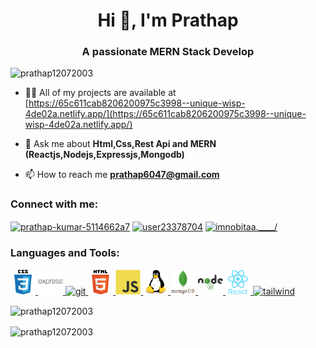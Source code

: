 <h1 align="center">Hi 👋, I'm Prathap</h1>
<h3 align="center">A passionate MERN Stack Develop</h3>

<p align="left"> <img src="https://komarev.com/ghpvc/?username=prathap12072003&label=Profile%20views&color=0e75b6&style=flat" alt="prathap12072003" /> </p>

- 👨‍💻 All of my projects are available at [https://65c611cab8206200975c3998--unique-wisp-4de02a.netlify.app/](https://65c611cab8206200975c3998--unique-wisp-4de02a.netlify.app/)

- 💬 Ask me about **Html,Css,Rest Api and MERN (Reactjs,Nodejs,Expressjs,Mongodb)**

- 📫 How to reach me **prathap6047@gmail.com**

<h3 align="left">Connect with me:</h3>
<p align="left">
<a href="https://linkedin.com/in/prathap-kumar-5114662a7" target="blank"><img align="center" src="https://raw.githubusercontent.com/rahuldkjain/github-profile-readme-generator/master/src/images/icons/Social/linked-in-alt.svg" alt="prathap-kumar-5114662a7" height="30" width="40" /></a>
<a href="https://stackoverflow.com/users/user23378704" target="blank"><img align="center" src="https://raw.githubusercontent.com/rahuldkjain/github-profile-readme-generator/master/src/images/icons/Social/stack-overflow.svg" alt="user23378704" height="30" width="40" /></a>
<a href="https://instagram.com/imnobitaa.____/" target="blank"><img align="center" src="https://raw.githubusercontent.com/rahuldkjain/github-profile-readme-generator/master/src/images/icons/Social/instagram.svg" alt="imnobitaa.____/" height="30" width="40" /></a>
</p>

<h3 align="left">Languages and Tools:</h3>
<p align="left"> <a href="https://www.w3schools.com/css/" target="_blank" rel="noreferrer"> <img src="https://raw.githubusercontent.com/devicons/devicon/master/icons/css3/css3-original-wordmark.svg" alt="css3" width="40" height="40"/> </a> <a href="https://expressjs.com" target="_blank" rel="noreferrer"> <img src="https://raw.githubusercontent.com/devicons/devicon/master/icons/express/express-original-wordmark.svg" alt="express" width="40" height="40"/> </a> <a href="https://git-scm.com/" target="_blank" rel="noreferrer"> <img src="https://www.vectorlogo.zone/logos/git-scm/git-scm-icon.svg" alt="git" width="40" height="40"/> </a> <a href="https://www.w3.org/html/" target="_blank" rel="noreferrer"> <img src="https://raw.githubusercontent.com/devicons/devicon/master/icons/html5/html5-original-wordmark.svg" alt="html5" width="40" height="40"/> </a> <a href="https://developer.mozilla.org/en-US/docs/Web/JavaScript" target="_blank" rel="noreferrer"> <img src="https://raw.githubusercontent.com/devicons/devicon/master/icons/javascript/javascript-original.svg" alt="javascript" width="40" height="40"/> </a> <a href="https://www.linux.org/" target="_blank" rel="noreferrer"> <img src="https://raw.githubusercontent.com/devicons/devicon/master/icons/linux/linux-original.svg" alt="linux" width="40" height="40"/> </a> <a href="https://www.mongodb.com/" target="_blank" rel="noreferrer"> <img src="https://raw.githubusercontent.com/devicons/devicon/master/icons/mongodb/mongodb-original-wordmark.svg" alt="mongodb" width="40" height="40"/> </a> <a href="https://nodejs.org" target="_blank" rel="noreferrer"> <img src="https://raw.githubusercontent.com/devicons/devicon/master/icons/nodejs/nodejs-original-wordmark.svg" alt="nodejs" width="40" height="40"/> </a> <a href="https://reactjs.org/" target="_blank" rel="noreferrer"> <img src="https://raw.githubusercontent.com/devicons/devicon/master/icons/react/react-original-wordmark.svg" alt="react" width="40" height="40"/> </a> <a href="https://tailwindcss.com/" target="_blank" rel="noreferrer"> <img src="https://www.vectorlogo.zone/logos/tailwindcss/tailwindcss-icon.svg" alt="tailwind" width="40" height="40"/> </a> </p>

<p><img align="center" src="https://github-readme-stats.vercel.app/api/top-langs?username=prathap12072003&show_icons=true&locale=en&layout=compact" alt="prathap12072003" /></p>

<p><img align="center" src="https://github-readme-streak-stats.herokuapp.com/?user=prathap12072003&" alt="prathap12072003" /></p>
